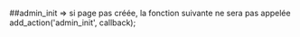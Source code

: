 ##admin_init => si page pas créée, la fonction suivante ne sera pas appelée
add_action('admin_init', callback);